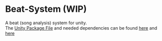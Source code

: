 # Beat-System (WIP)
A beat (song analysis) system for unity.\
The [Unity Package File](https://docs.unity3d.com/Manual/AssetPackagesImport.html) and needed dependencies can be found [here](Packages/Package.unitpackage) and [here](Packages/manifest.json)
